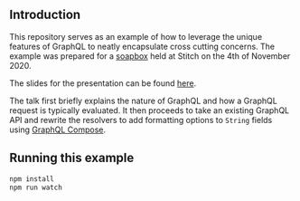 ## Introduction
This repository serves as an example of how to leverage the unique features of GraphQL to neatly encapsulate cross cutting concerns. The example was prepared for a [soapbox](https://en.wikipedia.org/wiki/Soapbox) held at Stitch on the 4th of November 2020. 

The slides for the presentation can be found [here](https://docs.google.com/presentation/d/1WTfeStLA-onMcPLShhaVsxbkbg5E_g14dZOYpMojiFI/edit?usp=sharing). 

The talk first briefly explains the nature of GraphQL and how a GraphQL request is typically evaluated. It then proceeds to take an existing GraphQL API and rewrite the resolvers to add formatting options to `String` fields using [GraphQL Compose](https://graphql-compose.github.io/). 

## Running this example

```bash
npm install
npm run watch
```

